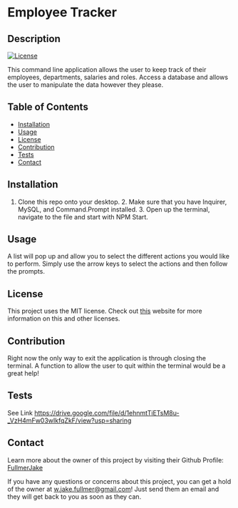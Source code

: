 
  # Employee Tracker
  ## Description
  [![License](https://img.shields.io/badge/License-MIT-<Green>.svg)](https://shields.io/)

  This command line application allows the user to keep track of their employees, departments, salaries and roles. Access a database and allows the user to manipulate the data however they please. 

  ## Table of Contents
  * [Installation](#installation)
  * [Usage](#usage)
  * [License](#license)
  * [Contribution](#contribution)
  * [Tests](#tests)
  * [Contact](#contact)

  ## Installation
  1. Clone this repo onto your desktop. 2. Make sure that you have Inquirer, MySQL, and Command.Prompt installed. 3. Open up the terminal, navigate to the file and start with NPM Start. 

  ## Usage
  A list will pop up and allow you to select the different actions you would like to perform. Simply use the arrow keys to select the actions and then follow the prompts. 

  ## License
  This project uses the MIT license. Check out <a href="https://choosealicense.com">this</a> website for more information on this and other licenses. 

  ## Contribution
  Right now the only way to exit the application is through closing the terminal. A function to allow the user to quit within the terminal would be a great help!

  ## Tests
  See Link
  https://drive.google.com/file/d/1ehnmtTiETsM8u-_VzH4mFw03wIkfqZkF/view?usp=sharing
  
  ## Contact
  Learn more about the owner of this project by visiting their Github Profile: <a href=https://github.com/FullmerJake>FullmerJake</a>

  If you have any questions or concerns about this project, you can get a hold of the owner at w.jake.fullmer@gmail.com! Just send them an email and they will get back to you as soon as they can. 

  
